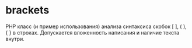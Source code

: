 # brackets
PHP класс (и пример использования) анализа синтаксиса скобок [ ], ( ), { } в строках. Допускается вложенность написания и наличие текста внутри.
